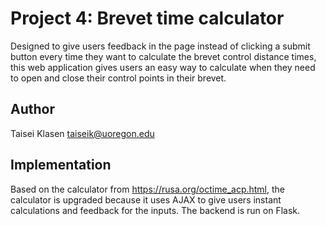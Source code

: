 # Project 4:  Brevet time calculator

Designed to give users feedback in the page instead of clicking a
submit button every time they want to calculate the brevet control
distance times, this web application gives users an easy way to
calculate when they need to open and close their control points
in their brevet.

## Author
Taisei Klasen taiseik@uoregon.edu

## Implementation

Based on the calculator from https://rusa.org/octime_acp.html, the
calculator is upgraded because it uses AJAX to give users instant
calculations and feedback for the inputs. The backend is run on Flask.